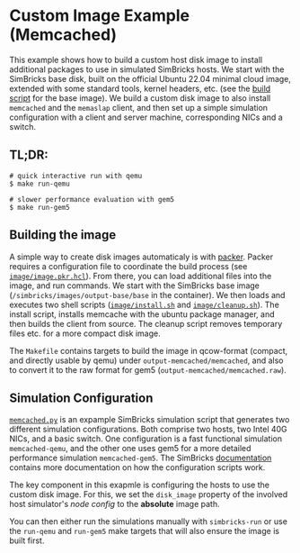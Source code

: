 # Custom Image Example (Memcached)

This example shows how to build a custom host disk image to install additional
packages to use in simulated SimBricks hosts. We start with the SimBricks base
disk, built on the official Ubuntu 22.04 minimal cloud image, extended with some
standard tools, kernel headers, etc. (see the [build
script](https://github.com/simbricks/simbricks/blob/main/images/scripts/install-base.sh)
for the base image). We build a custom disk image to also install `memcached`
and the `memaslap` client, and then set up a simple simulation configuration
with a client and server machine, corresponding NICs and a switch.

## TL;DR:
```
# quick interactive run with qemu
$ make run-qemu

# slower performance evaluation with gem5
$ make run-gem5
```

## Building the image
A simple way to create disk images automaticaly is with
[packer](https://www.packer.io/). Packer requires a configuration file to
coordinate the build process (see [`image/image.pkr.hcl`](image/image.pkr.hcl)).
From there, you can load additional files into the image, and run commands. We
start with the SimBricks base image (`/simbricks/images/output-base/base` in the
container). We then loads and executes two shell scripts
([`image/install.sh`](image/install.sh) and
[`image/cleanup.sh`](image/cleanup.sh)). The install script, installs memcache
with the ubuntu package manager, and then builds the client from source. The
cleanup script removes temporary files etc. for a more compact disk image.

The `Makefile` contains targets to build the image in qcow-format (compact, and
directly usable by qemu) under `output-memcached/memcached`, and also to convert
it to the raw format for gem5 (`output-memcached/memcached.raw`).

## Simulation Configuration
[`memcached.py`](memcached.py) is an expample SimBricks simulation script that
generates two different simulation configurations. Both comprise two hosts, two
Intel 40G NICs, and a basic switch. One configuration is a fast functional
simulation `memcached-qemu`, and the other one uses gem5 for a more detailed
performance simulation `memcached-gem5`. The SimBricks
[documentation](https://simbricks.readthedocs.io/en/latest/user/orchestration.html)
contains more documentation on how the configuration scripts work.

The key component in this exapmle is configuring the hosts to use the custom
disk image. For this, we set the `disk_image` property of the involved host
simulator's *node config* to the **absolute** image path.

You can then either run the simulations manually with `simbricks-run` or use the
`run-qemu` and `run-gem5` make targets that will also ensure the image is built
first.